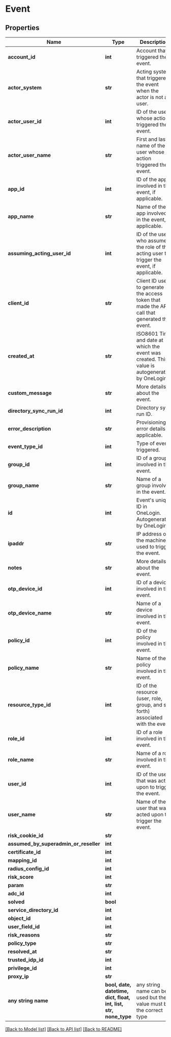 # Event


## Properties
Name | Type | Description | Notes
------------ | ------------- | ------------- | -------------
**account_id** | **int** | Account that triggered the event. | [optional] 
**actor_system** | **str** | Acting system that triggered the event when the actor is not a user. | [optional] 
**actor_user_id** | **int** | ID of the user whose action triggered the event. | [optional] 
**actor_user_name** | **str** | First and last name of the user whose action triggered the event. | [optional] 
**app_id** | **int** | ID of the app involved in the event, if applicable. | [optional] 
**app_name** | **str** | Name of the app involved in the event, if applicable. | [optional] 
**assuming_acting_user_id** | **int** | ID of the user who assumed the role of the acting user to trigger the event, if applicable. | [optional] 
**client_id** | **str** | Client ID used to generate the access token that made the API call that generated the event. | [optional] 
**created_at** | **str** | ISO8601 Time and date at which the event was created. This value is autogenerated by OneLogin. | [optional] 
**custom_message** | **str** | More details about the event. | [optional] 
**directory_sync_run_id** | **int** | Directory sync run ID. | [optional] 
**error_description** | **str** | Provisioning error details, if applicable. | [optional] 
**event_type_id** | **int** | Type of event triggered. | [optional] 
**group_id** | **int** | ID of a group involved in the event. | [optional] 
**group_name** | **str** | Name of a group involved in the event. | [optional] 
**id** | **int** | Event&#39;s unique ID in OneLogin. Autogenerated by OneLogin. | [optional] 
**ipaddr** | **str** | IP address of the machine used to trigger the event. | [optional] 
**notes** | **str** | More details about the event. | [optional] 
**otp_device_id** | **int** | ID of a device involved in the event. | [optional] 
**otp_device_name** | **str** | Name of a device involved in the event. | [optional] 
**policy_id** | **int** | ID of the policy involved in the event. | [optional] 
**policy_name** | **str** | Name of the policy involved in the event. | [optional] 
**resource_type_id** | **int** | ID of the resource (user, role, group, and so forth) associated with the event. | [optional] 
**role_id** | **int** | ID of a role involved in the event. | [optional] 
**role_name** | **str** | Name of a role involved in the event. | [optional] 
**user_id** | **int** | ID of the user that was acted upon to trigger the event. | [optional] 
**user_name** | **str** | Name of the user that was acted upon to trigger the event. | [optional] 
**risk_cookie_id** | **str** |  | [optional] 
**assumed_by_superadmin_or_reseller** | **int** |  | [optional] 
**certificate_id** | **int** |  | [optional] 
**mapping_id** | **int** |  | [optional] 
**radius_config_id** | **int** |  | [optional] 
**risk_score** | **int** |  | [optional] 
**param** | **str** |  | [optional] 
**adc_id** | **int** |  | [optional] 
**solved** | **bool** |  | [optional] 
**service_directory_id** | **int** |  | [optional] 
**object_id** | **int** |  | [optional] 
**user_field_id** | **int** |  | [optional] 
**risk_reasons** | **str** |  | [optional] 
**policy_type** | **str** |  | [optional] 
**resolved_at** | **str** |  | [optional] 
**trusted_idp_id** | **int** |  | [optional] 
**privilege_id** | **int** |  | [optional] 
**proxy_ip** | **str** |  | [optional] 
**any string name** | **bool, date, datetime, dict, float, int, list, str, none_type** | any string name can be used but the value must be the correct type | [optional]

[[Back to Model list]](../README.md#documentation-for-models) [[Back to API list]](../README.md#documentation-for-api-endpoints) [[Back to README]](../README.md)


